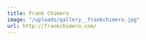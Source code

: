 ```yaml
---
title: Frank Chimero
image: "/uploads/gallery__frankchimero.jpg"
url: http://frankchimero.com/
---
```


